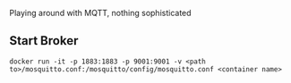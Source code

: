 Playing around with MQTT, nothing sophisticated

## Start Broker
    docker run -it -p 1883:1883 -p 9001:9001 -v <path to>/mosquitto.conf:/mosquitto/config/mosquitto.conf <container name>
